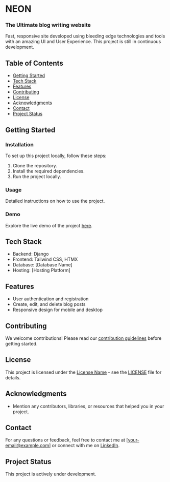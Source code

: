 # NEON

### The Ultimate blog writing website

Fast, responsive site developed using bleeding edge technologies and tools with an amazing UI and User Experience.
This project is still in continuous development.

## Table of Contents

-   [Getting Started](#getting-started)
-   [Tech Stack](#tech-stack)
-   [Features](#features)
-   [Contributing](#contributing)
-   [License](#license)
-   [Acknowledgments](#acknowledgments)
-   [Contact](#contact)
-   [Project Status](#project-status)

## Getting Started

### Installation

To set up this project locally, follow these steps:

1. Clone the repository.
2. Install the required dependencies.
3. Run the project locally.

### Usage

Detailed instructions on how to use the project.

### Demo

Explore the live demo of the project [here](#).

## Tech Stack

-   Backend: Django
-   Frontend: Tailwind CSS, HTMX
-   Database: [Database Name]
-   Hosting: [Hosting Platform]

## Features

-   User authentication and registration
-   Create, edit, and delete blog posts
-   Responsive design for mobile and desktop

## Contributing

We welcome contributions! Please read our [contribution guidelines](CONTRIBUTING.md) before getting started.

## License

This project is licensed under the [License Name](LICENSE) - see the [LICENSE](LICENSE) file for details.

## Acknowledgments

-   Mention any contributors, libraries, or resources that helped you in your project.

## Contact

For any questions or feedback, feel free to contact me at [your-email@example.com] or connect with me on [LinkedIn](https://www.linkedin.com/in/your-profile/).

## Project Status

This project is actively under development.
